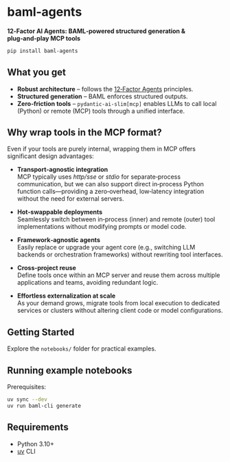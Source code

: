 # baml‑agents

**12‑Factor AI Agents: BAML‑powered structured generation & plug‑and‑play MCP tools**

```bash
pip install baml‑agents
```

## What you get

- **Robust architecture** – follows the [12‑Factor Agents](https://github.com/humanlayer/12-factor-agents) principles.
- **Structured generation** – BAML enforces structured outputs.
- **Zero‑friction tools** – `pydantic‑ai‑slim[mcp]` enables LLMs to call local (Python) or remote (MCP) tools through a unified interface.

## Why wrap tools in the MCP format?

Even if your tools are purely internal, wrapping them in MCP offers significant design advantages:

- **Transport‑agnostic integration**  
  MCP typically uses _http/sse_ or _stdio_ for separate‑process communication, but we can also support direct in‑process Python function calls—providing a zero‑overhead, low‑latency integration without the need for external servers.

- **Hot‑swappable deployments**  
  Seamlessly switch between in‑process (inner) and remote (outer) tool implementations without modifying prompts or model code.

- **Framework‑agnostic agents**  
  Easily replace or upgrade your agent core (e.g., switching LLM backends or orchestration frameworks) without rewriting tool interfaces.

- **Cross‑project reuse**  
  Define tools once within an MCP server and reuse them across multiple applications and teams, avoiding redundant logic.

- **Effortless externalization at scale**  
  As your demand grows, migrate tools from local execution to dedicated services or clusters without altering client code or model configurations.

## Getting Started

Explore the `notebooks/` folder for practical examples.

## Running example notebooks

Prerequisites:

```bash
uv sync --dev
uv run baml-cli generate
```

## Requirements

- Python 3.10+
- [uv](https://docs.astral.sh/uv/) CLI
